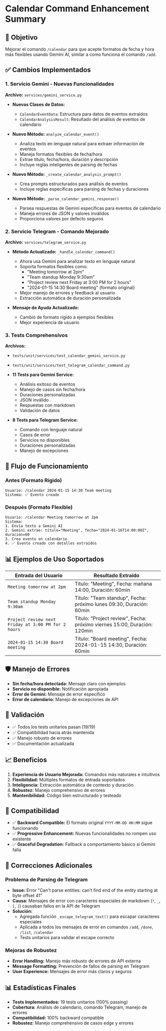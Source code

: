 # Calendar Command Enhancement Summary

## 🎯 Objetivo
Mejorar el comando `/calendar` para que acepte formatos de fecha y hora más flexibles usando Gemini AI, similar a como funciona el comando `/add`.

## ✅ Cambios Implementados

### 1. Servicio Gemini - Nuevas Funcionalidades
**Archivo:** `services/gemini_service.py`

- **Nuevas Clases de Datos:**
  - `CalendarEventData`: Estructura para datos de eventos extraídos
  - `CalendarAnalysisResult`: Resultado del análisis de eventos de calendario

- **Nuevo Método:** `analyze_calendar_event()`
  - Analiza texto en lenguaje natural para extraer información de eventos
  - Maneja formatos flexibles de fecha/hora
  - Extrae título, fecha/hora, duración y descripción
  - Incluye reglas inteligentes de parsing de fechas

- **Nuevo Método:** `_create_calendar_analysis_prompt()`
  - Crea prompts estructurados para análisis de eventos
  - Incluye reglas específicas para parsing de fechas y duraciones

- **Nuevo Método:** `_parse_calendar_gemini_response()`
  - Parsea respuestas de Gemini específicas para eventos de calendario
  - Maneja errores de JSON y valores inválidos
  - Proporciona valores por defecto seguros

### 2. Servicio Telegram - Comando Mejorado
**Archivo:** `services/telegram_service.py`

- **Método Actualizado:** `_handle_calendar_command()`
  - Ahora usa Gemini para analizar texto en lenguaje natural
  - Soporta formatos flexibles como:
    - "Meeting tomorrow at 2pm"
    - "Team standup Monday 9:30am"
    - "Project review next Friday at 3:00 PM for 2 hours"
    - "2024-01-15 14:30 Board meeting" (formato original)
  - Mejor manejo de errores y feedback al usuario
  - Extracción automática de duración personalizada

- **Mensaje de Ayuda Actualizado:**
  - Cambió de formato rígido a ejemplos flexibles
  - Mejor experiencia de usuario

### 3. Tests Comprehensivos
**Archivos:** 
- `tests/unit/services/test_calendar_gemini_service.py`
- `tests/unit/services/test_telegram_calendar_command.py`

- **11 Tests para Gemini Service:**
  - Análisis exitoso de eventos
  - Manejo de casos sin fecha/hora
  - Duraciones personalizadas
  - JSON inválido
  - Respuestas con markdown
  - Validación de datos

- **8 Tests para Telegram Service:**
  - Comando con lenguaje natural
  - Casos de error
  - Servicios no disponibles
  - Duraciones personalizadas
  - Manejo de excepciones

## 🔄 Flujo de Funcionamiento

### Antes (Formato Rígido)
```
Usuario: /calendar 2024-01-15 14:30 Team meeting
Sistema: ✅ Evento creado
```

### Después (Formato Flexible)
```
Usuario: /calendar Meeting tomorrow at 2pm
Sistema: 
1. Envía texto a Gemini AI
2. Gemini extrae: título="Meeting", fecha="2024-01-16T14:00:00Z", duración=60
3. Crea evento en calendario
4. ✅ Evento creado con detalles extraídos
```

## 📊 Ejemplos de Uso Soportados

| Entrada del Usuario | Resultado Extraído |
|-------------------|-------------------|
| `Meeting tomorrow at 2pm` | Título: "Meeting", Fecha: mañana 14:00, Duración: 60min |
| `Team standup Monday 9:30am` | Título: "Team standup", Fecha: próximo lunes 09:30, Duración: 60min |
| `Project review next Friday at 3:00 PM for 2 hours` | Título: "Project review", Fecha: próximo viernes 15:00, Duración: 120min |
| `2024-01-15 14:30 Board meeting` | Título: "Board meeting", Fecha: 2024-01-15 14:30, Duración: 60min |

## 🛡️ Manejo de Errores

- **Sin fecha/hora detectada:** Mensaje claro con ejemplos
- **Servicio no disponible:** Notificación apropiada
- **Error de Gemini:** Mensaje de error específico
- **Error de calendario:** Manejo de excepciones de API

## 🧪 Validación

- ✅ Todos los tests unitarios pasan (19/19)
- ✅ Compatibilidad hacia atrás mantenida
- ✅ Manejo robusto de errores
- ✅ Documentación actualizada

## 📈 Beneficios

1. **Experiencia de Usuario Mejorada:** Comandos más naturales e intuitivos
2. **Flexibilidad:** Múltiples formatos de entrada soportados
3. **Inteligencia:** Extracción automática de contexto y duración
4. **Robustez:** Manejo comprehensivo de errores
5. **Mantenibilidad:** Código bien estructurado y testeado

## 🔄 Compatibilidad

- ✅ **Backward Compatible:** El formato original `YYYY-MM-DD HH:MM` sigue funcionando
- ✅ **Progressive Enhancement:** Nuevas funcionalidades no rompen uso existente
- ✅ **Graceful Degradation:** Fallback a comportamiento básico si Gemini falla

## 🐛 Correcciones Adicionales

### Problema de Parsing de Telegram
- **Issue:** Error "Can't parse entities: can't find end of the entity starting at byte offset 41"
- **Causa:** Mensajes de error con caracteres especiales de markdown (`*`, `_`, `[`, `]`) causaban fallos en la API de Telegram
- **Solución:** 
  - Agregada función `_escape_telegram_text()` para escapar caracteres especiales
  - Aplicada a todos los mensajes de error en comandos `/add`, `/done`, `/list`, `/calendar`
  - Tests unitarios para validar el escape correcto

### Mejoras de Robustez
- **Error Handling:** Manejo más robusto de errores de API externa
- **Message Formatting:** Prevención de fallos de parsing en Telegram
- **User Experience:** Mensajes de error más claros y seguros

## 📊 Estadísticas Finales

- **Tests Implementados:** 19 tests unitarios (100% passing)
- **Cobertura:** Análisis de calendario, comando Telegram, manejo de errores
- **Compatibilidad:** 100% backward compatible
- **Robustez:** Manejo comprehensivo de casos edge y errores